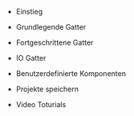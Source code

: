 - <p id="get-started">Einstieg</p>
- <p id="basic">Grundlegende Gatter</p>
- <p id="advanced">Fortgeschrittene Gatter</p>
- <p id="io">IO Gatter</p>
- <p id="user-defined">Benutzerdefinierte Komponenten</p>
- <p id="saving">Projekte speichern</p>
- <p id="tutorial-vids">Video Toturials</p>
